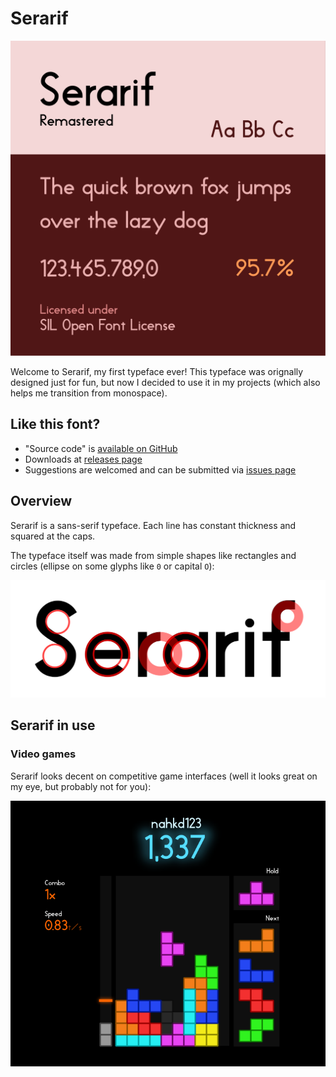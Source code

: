 # Serarif
![Serarif Regular Preview](images/drawing1.svg)

Welcome to Serarif, my first typeface ever! This typeface was orignally designed just for fun, but now I decided to use it in my projects (which also helps me transition from monospace).

## Like this font?
- "Source code" is [available on GitHub](https://github.com/nahkd123/Serarif)
- Downloads at [releases page](https://github.com/nahkd123/Serarif/releases)
- Suggestions are welcomed and can be submitted via [issues page](https://github.com/nahkd123/Serarif/issues)

## Overview
Serarif is a sans-serif typeface. Each line has constant thickness and squared at the caps.

The typeface itself was made from simple shapes like rectangles and circles (ellipse on some glyphs like ``0`` or capital ``O``):

!["Serarif" with guides](images/image1.png)

## Serarif in use
### Video games
Serarif looks decent on competitive game interfaces (well it looks great on my eye, but probably not for you):

![Serarif in Tetris](images/tetris_typeface_demostration.png)
